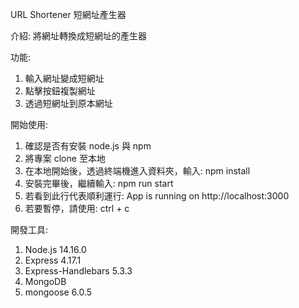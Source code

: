 URL Shortener 短網址產生器

介紹:
將網址轉換成短網址的產生器

功能:
1. 輸入網址變成短網址
2. 點擊按鈕複製網址
3. 透過短網址到原本網址

開始使用:
1. 確認是否有安裝 node.js 與 npm
2. 將專案 clone 至本地
3. 在本地開始後，透過終端機進入資料夾，輸入:
    npm install
4. 安裝完畢後，繼續輸入:
    npm run start
5. 若看到此行代表順利運行:
    App is running on http://localhost:3000
6. 若要暫停，請使用:
    ctrl + c

開發工具:
1. Node.js 14.16.0
2. Express 4.17.1
3. Express-Handlebars 5.3.3
4. MongoDB
5. mongoose 6.0.5
